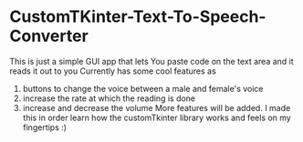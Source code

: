# CustomTKinter-Text-To-Speech-Converter
This is just a simple GUI app that lets You paste code on the text area and it reads it out to you
Currently has some cool features as 

1. buttons to change the voice between a male and female's voice
2. increase the rate at which the reading is done
3. increase and decrease the volume
More features will be added.
I made this in order learn how the customTkinter library works and feels on my fingertips :)
